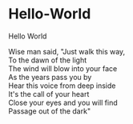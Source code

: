 # Hello-World

Hello World

Wise man said, "Just walk this way,  
To the dawn of the light  
The wind will blow into your face  
As the years pass you by  
Hear this voice from deep inside  
It's the call of your heart  
Close your eyes and you will find  
Passage out of the dark"
